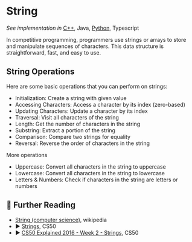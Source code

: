 # String

*See implementation in* 
[C++](/concepts/cpp/string/README.md), 
Java, 
[Python](/concepts/python/string/README.md),
Typescript

In competitive programming, programmers use strings or arrays to store and manipulate sequences of characters. This data structure is straightforward, fast, and easy to use. 

## String Operations

Here are some basic operations that you can perform on strings:

* Initialization: Create a string with given value
* Accessing Characters: Access a character by its index (zero-based)
* Updating Characters: Update a character by its index
* Traversal: Visit all characters of the string
* Length: Get the number of characters in the string
* Substring: Extract a portion of the string
* Comparison: Compare two strings for equality
* Reversal: Reverse the order of characters in the string

More operations

* Uppercase: Convert all characters in the string to uppercase
* Lowercase: Convert all characters in the string to lowercase
* Letters & Numbers: Check if characters in the string are letters or numbers

## 🔗 Further Reading

* [String (computer science)](https://en.wikipedia.org/wiki/String_(computer_science)), wikipedia
* ▶️ [Strings](https://youtu.be/tI_tIZFyKBw?t=5369), CS50
* ▶️ [CS50 Explained 2016 - Week 2 - Strings](https://www.youtube.com/watch?v=XLd2C9bF6_Q&ab_channel=CS50), CS50